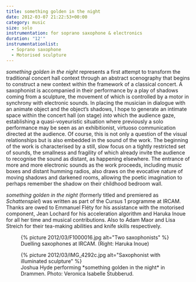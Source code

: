 ```yaml
---
title: something golden in the night
date: 2012-03-07 21:22:53+00:00
category: music
size: solo
instrumentation: for soprano saxophone & electronics
duration: "12'"
instrumentationlist:
  - Soprano saxophone
  - Motorised sculpture
---
```


_something golden in the night_ represents a first attempt to transform the traditional concert hall context through an abstract scenography that begins to construct a new context within the framework of a classical concert. A saxophonist is accompanied in their performance by a play of shadows coming from a sculpture, the movement of which is controlled by a motor in synchrony with electronic sounds. In placing the musician in dialogue with an animate object and the object’s shadows, I hope to generate an intimate space within the concert hall (on stage) _into_ which the audience gaze, establishing a quasi-voyeuristic situation where previously a solo performance may be seen as an exhibitionist, virtuoso communication directed at the audience. Of course, this is not only a question of the visual relationships but is also embedded in the sound of the work. The beginning of the work is characterised by a still, slow focus on a tightly restricted set of sounds, the smallness and fragility of which already invite the audience to recognise the sound as distant, as happening elsewhere. The entrance of more and more electronic sounds as the work proceeds, including music boxes and distant humming radios, also draws on the evocative nature of moving shadows and darkened rooms, allowing the poetic imagination to perhaps remember the shadow on their childhood bedroom wall.

_something golden in the night_ (formerly titled and premiered as _Schattenspiel_) was written as part of the Cursus 1 programme at IRCAM. Thanks are owed to Emmanuel Fléty for his assistance with the motorised component, Jean Lochard for his acceleration algorithm and Haruka Inoue for all her time and musical contributions. Also to Adam Maor and Lisa Streich for their tea-making abilities and knife skills respectively.

<figure markdown="1">
{% picture 2012/03/F1000016.jpg alt="Two saxophonists" %}
<figcaption markdown="1">
Duelling saxophones at IRCAM. (Right: Haruka Inoue)
</figcaption>
</figure>

<figure markdown="1">
{% picture 2012/03/IMG_4292c.jpg alt="Saxophonist with illuminated sculpture" %}
<figcaption markdown="1">
Joshua Hyde performing *something golden in the night* in Drammen. Photo: Veronica Isabelle Stubberud.
</figcaption>
</figure>
